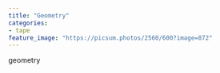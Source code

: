 ```yaml
---
title: "Geometry"
categories:
- tape
feature_image: "https://picsum.photos/2560/600?image=872"
---
```


geometry